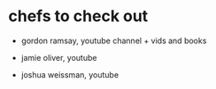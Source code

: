 # chefs to check out

- gordon ramsay, youtube channel + vids and books

- jamie oliver, youtube

- joshua weissman, youtube
